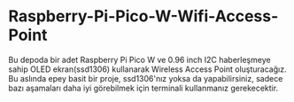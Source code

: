 # Raspberry-Pi-Pico-W-Wifi-Access-Point
Bu depoda bir adet Raspberry Pi Pico W ve 0.96 inch I2C haberleşmeye sahip OLED ekran(ssd1306) kullanarak  Wireless Access Point oluşturacağız. Bu aslında epey basit bir proje, ssd1306'nız yoksa da yapabilirsiniz, sadece bazı aşamaları daha iyi görebilmek için terminali kullanmanız gerekecektir.
